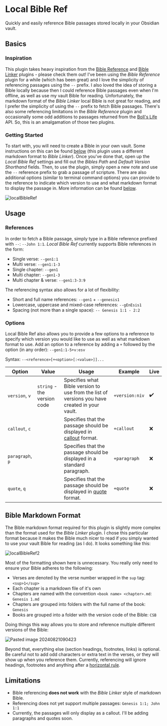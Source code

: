 # Local Bible Ref

Quickly and easily reference Bible passages stored locally in your Obsidian vault.

## Basics

### Inspiration

This plugin takes heavy inspiration from the [Bible Reference](https://github.com/tim-hub/obsidian-bible-reference) and [Bible Linker](https://github.com/kuchejak/obsidian-bible-linker-plugin) plugins - please check them out! I've been using the *Bible Reference* plugin for a while (which has been great) and I love the simplicity of referencing passages using the `--` prefix. I also loved the idea of storing a Bible locally because then I could reference Bible passages even when I'm offline, as well as use my vault Bible for reading. Unfortunately, the markdown format of the *Bible Linker* local Bible is not great for reading, and I prefer the simplicity of using the `--` prefix to fetch Bible passages. There's also some referencing limitations in the *Bible Reference* plugin and occasionally some odd additions to passages returned from the [Boll's Life](https://bolls.life/) API. So, this is an amalgamation of those two plugins. 

### Getting Started

To start with, you will need to create a Bible in your own vault. Some instructions on this can be found [below](#-bible-markdown-format) (this plugin uses a different markdown format to *Bible Linker*). Once you've done that, open up the *Local Bible Ref* settings and fill out the *Bibles Path* and *Default Version Shorthand* fields. Then, to use the plugin, simply open a new note and use the `--` reference prefix to grab a passage of scripture. There are also additional options (similar to terminal command options) you can provide to the reference to indicate which version to use and what markdown format to display the passage in. More information can be found [below](#-usage).

![localBibleRef](https://github.com/user-attachments/assets/5904e42c-790e-4d11-9f00-e2ce8c81097c)

## Usage

### References

In order to fetch a Bible passage, simply type in a Bible reference prefixed with `--`: `--John 1:1`. *Local Bible Ref* currently supports Bible references in the form:

- Single verse: `--gen1:1`
- Multi verse: `--gen1:1-3`
- Single chapter: `--gen1`
- Multi chapter: `--gen1-3`
- Multi chapter & verse: `--gen1:3-3:9`

The referencing syntax also allows for a lot of flexibility:

- Short and full name references: `--gen1` + `--genesis1`
- Lowercase, uppercase and mixed-case references: ``--gEnEsis1``
- Spacing (not more than a single space): `-- Genesis 1:1 - 2:2`

### Options

Local Bible Ref also allows you to provide a few options to a reference to specify which version you would like to use as well as what markdown format to use. Add an option to a reference by adding a `+` followed by the option (in any order): `--gen1:1-5+v:esv`

Syntax: `--<reference>[+<option>[:<value>]]...`

| Option           | Value                       | Usage                                                                                                                                             | Example        | Live |
| ---------------- | --------------------------- | ------------------------------------------------------------------------------------------------------------------------------------------------- | -------------- | ---- |
| `version`, `v`   | `string` - the version code | Specifies what Bible version to use from the list of versions you have created in your vault.                                                     | `+version:niv` | ✔️   |
| `callout`, `c`   |                             | Specifies that the passage should be displayed in [callout](https://help.obsidian.md/Editing+and+formatting/Callouts) format.                     | `+callout`     | ❌    |
| `paragraph`, `p` |                             | Specifies that the passage should be displayed in a standard paragraph.                                                                           | `+paragraph`   | ❌    |
| `quote`, `q`     |                             | Specifies that the passage should be displayed in [quote](https://help.obsidian.md/Editing+and+formatting/Basic+formatting+syntax#Quotes) format. | `+quote`       | ❌    |

## Bible Markdown Format

The Bible markdown format required for this plugin is slightly more complex than the format used for the *Bible Linker* plugin. I chose this particular format because it makes the Bible much nicer to read if you simply wanted to use your vault Bible for reading (as I do). It looks something like this:

![localBibleRef2](https://github.com/user-attachments/assets/e8f53757-81aa-4b77-a0e6-cbc6b2f1a4f4)

Most of the formatting shown here is unnecessary. You really only need to ensure your Bible adheres to the following:

- Verses are denoted by the verse number wrapped in the `sup` tag: `<sup>1</sup>`
- Each chapter is a markdown file of it's own
- Chapters are named with the convention `<book name> <chapter>.md`: `Genesis 1.md`
- Chapters are grouped into folders with the full name of the book: `Genesis`
- Books are grouped into a folder with the version code of the Bible: `CSB`

Doing things this way allows you to store and reference multiple different versions of the Bible:

![Pasted image 20240821090423](https://github.com/user-attachments/assets/378798fc-7f40-4862-99f9-8cbe97ca6301)

Beyond that, everything else (section headings, footnotes, links) is optional. Be careful not to add odd characters or extra text in the verses, or they will show up when you reference them. Currently, referencing will ignore headings, footnotes and anything after a [horizontal rule](https://help.obsidian.md/Editing+and+formatting/Basic+formatting+syntax#Horizontal+rule).

## Limitations

- Bible referencing **does not work** with the *Bible Linker* style of markdown Bible.
- Referencing does not yet support multiple passages: `Genesis 1:1; John 1:1`
- Currently, the passages will only display as a callout. I'll be adding paragraphs and quotes soon.
